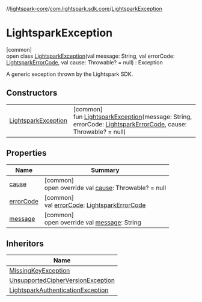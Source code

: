 //[lightspark-core](../../../index.md)/[com.lightspark.sdk.core](../index.md)/[LightsparkException](index.md)

# LightsparkException

[common]\
open class [LightsparkException](index.md)(val message: String, val errorCode: [LightsparkErrorCode](../-lightspark-error-code/index.md), val cause: Throwable? = null) : Exception

A generic exception thrown by the Lightspark SDK.

## Constructors

| | |
|---|---|
| [LightsparkException](-lightspark-exception.md) | [common]<br>fun [LightsparkException](-lightspark-exception.md)(message: String, errorCode: [LightsparkErrorCode](../-lightspark-error-code/index.md), cause: Throwable? = null) |

## Properties

| Name | Summary |
|---|---|
| [cause](cause.md) | [common]<br>open override val [cause](cause.md): Throwable? = null |
| [errorCode](error-code.md) | [common]<br>val [errorCode](error-code.md): [LightsparkErrorCode](../-lightspark-error-code/index.md) |
| [message](message.md) | [common]<br>open override val [message](message.md): String |

## Inheritors

| Name |
|---|
| [MissingKeyException](../../com.lightspark.sdk.core.crypto/-missing-key-exception/index.md) |
| [UnsupportedCipherVersionException](../../com.lightspark.sdk.core.crypto/-unsupported-cipher-version-exception/index.md) |
| [LightsparkAuthenticationException](../../com.lightspark.sdk.core.auth/-lightspark-authentication-exception/index.md) |
